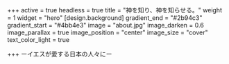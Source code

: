+++
active = true
headless = true
title = "神を知り、神を知らせる。"
weight = 1
widget = "hero"
[design.background]
gradient_end = "#2b94c3"
gradient_start = "#4bb4e3"
image = "about.jpg"
image_darken = 0.6
image_parallax = true
image_position = "center"
image_size = "cover"
text_color_light = true

+++
ーイエスが愛する日本の人々にー
